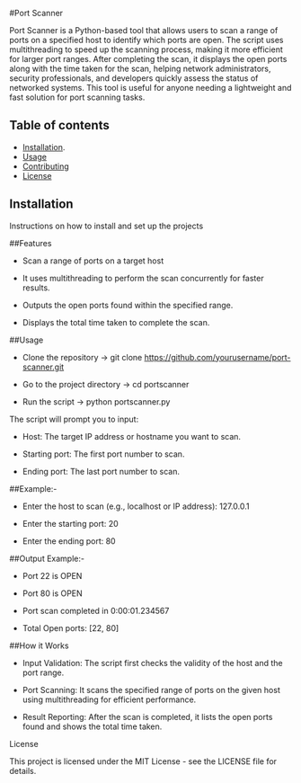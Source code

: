 #Port Scanner

Port Scanner is a Python-based tool that allows users to scan a range of ports on a specified host to identify which ports are open. The script uses multithreading to speed up the scanning process, making it more efficient for larger port ranges. After completing the scan, it displays the open ports along with the time taken for the scan, helping network administrators, security professionals, and developers quickly assess the status of networked systems. This tool is useful for anyone needing a lightweight and fast solution for port scanning tasks.

## Table of contents

- [Installation](#installation).
- [Usage](#usage)
- [Contributing](#contributing)
- [License](#license)

## Installation

Instructions on how to install and set up the projects

##Features

- Scan a range of ports on a target host
 
- It uses multithreading to perform the scan concurrently for faster results.
 
- Outputs the open ports found within the specified range.
 
- Displays the total time taken to complete the scan.
 
    
##Usage

 - Clone the repository -> git clone https://github.com/yourusername/port-scanner.git
   
 - Go to the project directory -> cd portscanner



- Run the script -> python portscanner.py


The script will prompt you to input:

   
  - Host: The target IP address or hostname you want to scan.
   
   - Starting port: The first port number to scan.
    
  - Ending port: The last port number to scan.

    

##Example:-

- Enter the host to scan (e.g., localhost or IP address): 127.0.0.1

- Enter the starting port: 20

- Enter the ending port: 80

##Output Example:-

- Port 22 is OPEN

- Port 80 is OPEN

- Port scan completed in 0:00:01.234567

- Total Open ports: [22, 80]

##How it Works

   - Input Validation: The script first checks the validity of the host and the port range.
   
   - Port Scanning: It scans the specified range of ports on the given host using multithreading for efficient performance.
   
   - Result Reporting: After the scan is completed, it lists the open ports found and shows the total time taken.

License

This project is licensed under the MIT License - see the LICENSE file for details.

    
